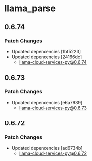 # llama_parse

## 0.6.74

### Patch Changes

- Updated dependencies [1bf5223]
- Updated dependencies [24166dc]
  - llama-cloud-services-py@0.6.74

## 0.6.73

### Patch Changes

- Updated dependencies [e6a7939]
  - llama-cloud-services-py@0.6.73

## 0.6.72

### Patch Changes

- Updated dependencies [ad6734b]
  - llama-cloud-services-py@0.6.72
